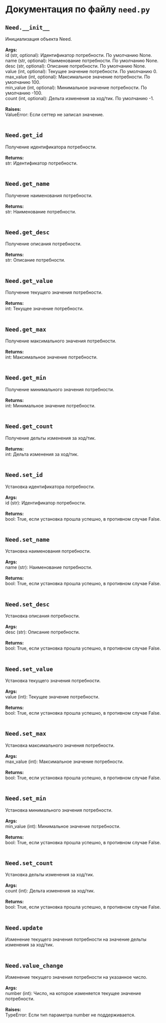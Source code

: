 # Документация по файлу `need.py`

## `Need.__init__`<br>
Инициализация объекта Need.<br>
<br>
**Args:**<br>
id (str, optional): Идентификатор потребности. По умолчанию None.<br>
name (str, optional): Наименование потребности. По умолчанию None.<br>
desc (str, optional): Описание потребности. По умолчанию None.<br>
value (int, optional): Текущее значение потребности. По умолчанию 0.<br>
max_value (int, optional): Максимальное значение потребности. По умолчанию 100.<br>
min_value (int, optional): Минимальное значение потребности. По умолчанию -100.<br>
count (int, optional): Дельта изменения за ход/тик. По умолчанию -1.<br>
<br>
**Raises:**<br>
ValueError: Если сеттер не записал значение.<br>
<br>
## `Need.get_id`<br>
Получение идентификатора потребности.<br>
<br>
**Returns:**<br>
str: Идентификатор потребности.<br>
<br>
## `Need.get_name`<br>
Получение наименования потребности.<br>
<br>
**Returns:**<br>
str: Наименование потребности.<br>
<br>
## `Need.get_desc`<br>
Получение описания потребности.<br>
<br>
**Returns:**<br>
str: Описание потребности.<br>
<br>
## `Need.get_value`<br>
Получение текущего значения потребности.<br>
<br>
**Returns:**<br>
int: Текущее значение потребности.<br>
<br>
## `Need.get_max`<br>
Получение максимального значения потребности.<br>
<br>
**Returns:**<br>
int: Максимальное значение потребности.<br>
<br>
## `Need.get_min`<br>
Получение минимального значения потребности.<br>
<br>
**Returns:**<br>
int: Минимальное значение потребности.<br>
<br>
## `Need.get_count`<br>
Получение дельты изменения за ход/тик.<br>
<br>
**Returns:**<br>
int: Дельта изменения за ход/тик.<br>
<br>
## `Need.set_id`<br>
Установка идентификатора потребности.<br>
<br>
**Args:**<br>
id (str): Идентификатор потребности.<br>
<br>
**Returns:**<br>
bool: True, если установка прошла успешно, в противном случае False.<br>
<br>
## `Need.set_name`<br>
Установка наименования потребности.<br>
<br>
**Args:**<br>
name (str): Наименование потребности.<br>
<br>
**Returns:**<br>
bool: True, если установка прошла успешно, в противном случае False.<br>
<br>
## `Need.set_desc`<br>
Установка описания потребности.<br>
<br>
**Args:**<br>
desc (str): Описание потребности.<br>
<br>
**Returns:**<br>
bool: True, если установка прошла успешно, в противном случае False.<br>
<br>
## `Need.set_value`<br>
Установка текущего значения потребности.<br>
<br>
**Args:**<br>
value (int): Текущее значение потребности.<br>
<br>
**Returns:**<br>
bool: True, если установка прошла успешно, в противном случае False.<br>
<br>
## `Need.set_max`<br>
Установка максимального значения потребности.<br>
<br>
**Args:**<br>
max_value (int): Максимальное значение потребности.<br>
<br>
**Returns:**<br>
bool: True, если установка прошла успешно, в противном случае False.<br>
<br>
## `Need.set_min`<br>
Установка минимального значения потребности.<br>
<br>
**Args:**<br>
min_value (int): Минимальное значение потребности.<br>
<br>
**Returns:**<br>
bool: True, если установка прошла успешно, в противном случае False.<br>
<br>
## `Need.set_count`<br>
Установка дельты изменения за ход/тик.<br>
<br>
**Args:**<br>
count (int): Дельта изменения за ход/тик.<br>
<br>
**Returns:**<br>
bool: True, если установка прошла успешно, в противном случае False.<br>
<br>
## `Need.update`<br>
Изменение текущего значения потребности на значение дельты изменения за ход/тик.<br>
<br>
## `Need.value_change`<br>
Изменение текущего значения потребности на указанное число.<br>
<br>
**Args:**<br>
number (int): Число, на которое изменяется текущее значение потребности.<br>
<br>
**Raises:**<br>
TypeError: Если тип параметра number не поддерживается.<br>
<br>
